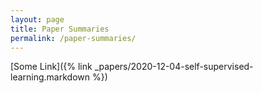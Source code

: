 ```yaml
---
layout: page
title: Paper Summaries
permalink: /paper-summaries/
---
```


[Some Link]({% link _papers/2020-12-04-self-supervised-learning.markdown %})